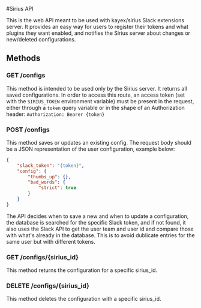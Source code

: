 #Sirius API

This is the web API meant to be used with kayex/sirius Slack extensions server. It provides an easy way for users to register their tokens and what plugins they want enabled, and notifies the Sirius server about changes or new/deleted configurations.

## Methods

### GET /configs
This method is intended to be used only by the Sirius server. It returns all saved configurations. In order to access this route, an access token (set with the `SIRIUS_TOKEN` environment variable) must be present in the request, either through a `token` query variable or in the shape of an Authorization header: `Authorization: Bearer {token}`

### POST /configs
This method saves or updates an existing config. The request body should be a JSON representation of the user configuration, example below:
```json
{
    "slack_token": "{token}",
    "config": {
        "thumbs_up": {},
        "bad_words": {
            "strict": true
        }
    }
}
```
The API decides when to save a new and when to update a configuration, the database is searched for the specific Slack token, and if not found, it also uses the Slack API to get the user team and user id and compare those with what's already in the database. This is to avoid dublicate entries for the same user but with different tokens.

### GET /configs/{sirius_id}
This method returns the configuration for a specific sirius_id.

### DELETE /configs/{sirius_id}
This method deletes the configuration with a specific sirius_id.
